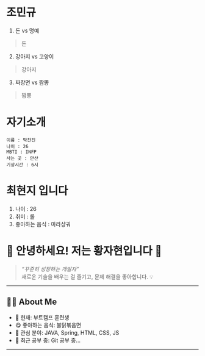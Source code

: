 # 조민규

1. 돈 vs 명예
> 돈

2. 강아지 vs 고양이
> 강아지

3. 짜장면 vs 짬뽕
> 짬뽕


# 자기소개
```
이름 : 박찬진
나이 : 26
MBTI : INFP
사는 곳 : 안산
기상시간 : 6시
```

# 최현지 입니다 

1. 나이 : 26
2. 취미 : 롤
3. 좋아하는 음식 : 마라샹궈


# 👋 안녕하세요! 저는 **황자현**입니다 🙌

> _“꾸준히 성장하는 개발자”_  
> 새로운 기술을 배우는 걸 즐기고, 문제 해결을 좋아합니다. 💡  

---

## 🧑‍💻 About Me

- 💼 현재: 부트캠프 훈련생
- 😋 좋아하는 음식: 불닭볶음면
- 🧠 관심 분야: JAVA, Spring, HTML, CSS, JS
- 🌱 최근 공부 중: Git 공부 중...

---
